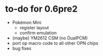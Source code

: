 # to-do for 0.6pre2

- Pokémon Mini
  - register layout
  - confirm emulation
- (maybe) YM2612 CSM (no DualPCM)
- port op macro code to all other OPN chips
- bug fixes
